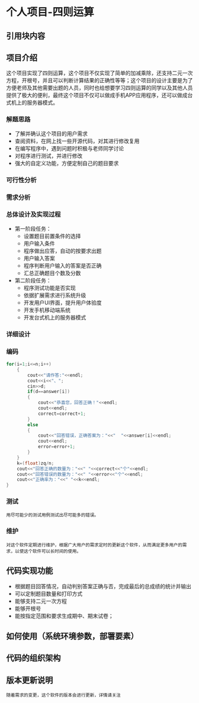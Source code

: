 # 个人项目-四则运算
## 引用块内容

## 项目介绍
  这个项目实现了四则运算，这个项目不仅实现了简单的加减乘除，还支持二元一次方程，开根号，并且可以判断计算结果的正确性等等；这个项目的设计主要是为了方便老师及其他需要出题的人员，同时也给想要学习四则运算的同学以及其他人员提供了极大的便利，最终这个项目不仅可以做成手机APP应用程序，还可以做成台式机上的服务器模式。
### 解题思路
* 了解并确认这个项目的用户需求
* 查阅资料，在网上找一些开源代码，对其进行修改复用
* 在编写程序中，遇到问题时积极与老师同学讨论
* 对程序进行测试，并进行修改
* 强大的自定义功能，方便定制自己的题目要求
### 可行性分析
### 需求分析
### 总体设计及实现过程
* 第一阶段任务：
    * 设置题目前置条件的选择
    * 用户输入条件
    * 程序做出应答，自动的按要求出题
    * 用户输入答案
    * 程序判断用户输入的答案是否正确
    * 汇总正确题目个数及分数
* 第二阶段任务：
    * 程序测试功能是否实现
    * 依据扩展需求进行系统升级
    * 开发用户UI界面，提升用户体验度
    * 开发手机移动端系统
    * 开发台式机上的服务器模式
### 详细设计
### 编码
```C++
for(i=1;i<=n;i++)
    {
        cout<<"请作答:"<<endl;
        cout<<i<<"、";
        cin>>d;
        if(d==answer[i])
        {
            cout<<"恭喜您，回答正确！"<<endl;
            cout<<endl;
            correct=correct+1;
        }
        else
        {
            cout<<"回答错误，正确答案为："<<"  "<<answer[i]<<endl;
            cout<<endl;
            error=error+1;
        }
    }
    k=(float)zq/n;
    cout<<"回答正确的数量为："<<" "<<correct<<"个"<<endl;
    cout<<"回答错误的数量为："<<" "<<error<<"个"<<endl;
    cout<<"正确率为："<<" "<<k<<endl;
}
```
### 测试
    用尽可能少的测试用例测试出尽可能多的错误。
### 维护
    对这个软件定期进行维护，根据广大用户的需求定时的更新这个软件，从而满足更多用户的需求，以使这个软件可以长时间的使用。
## 代码实现功能
* 根据题目回答情况，自动判别答案正确与否，完成最后的总成绩的统计并输出
* 可以定制题目数量和打印方式
* 能够支持二元一次方程
* 能够开根号
* 能按指定范围和要求生成期中、期末试卷；
## 如何使用（系统环境参数，部署要素）

## 代码的组织架构

## 版本更新说明
    随着需求的变更，这个软件的版本会进行更新，详情请关注
